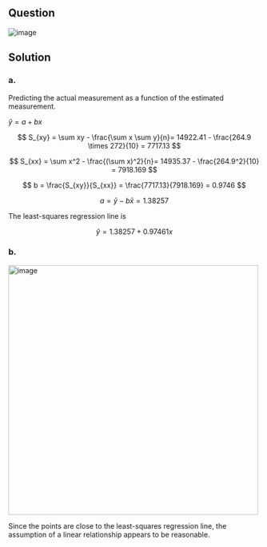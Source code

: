 ## Question

![image](https://github.com/user-attachments/assets/41cd0377-b0d4-4345-9d9f-4d22fa48f94d)

## Solution

### a.

Predicting the actual measurement as a function of the estimated measurement.

$\hat{y} = a + bx$  

$$
S_{xy} = \sum xy - \frac{\sum x \sum y}{n}= 14922.41 - \frac{264.9 \times 272}{10} = 7717.13
$$

$$
S_{xx} = \sum x^2 - \frac{(\sum x)^2}{n}= 14935.37 - \frac{264.9^2}{10} = 7918.169
$$

$$
b = \frac{S_{xy}}{S_{xx}} = \frac{7717.13}{7918.169} = 0.9746
$$

$$
a = \bar{y} - b\bar{x} = 1.38257
$$

The least-squares regression line is

$$
\hat{y} = 1.38257 + 0.97461x
$$


### b.

<img width="500" alt="image" src=https://github.com/user-attachments/assets/e0e1ec83-d0a1-48bf-8fdf-43c2b6b6a2bf>

Since the points are close to the least-squares regression line, the assumption of a linear relationship appears to be reasonable.
